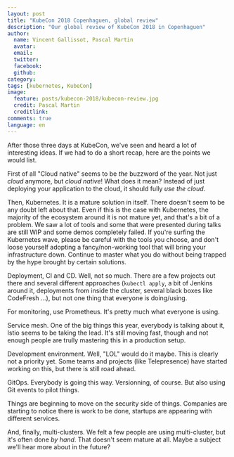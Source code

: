 ```yaml
---
layout: post
title: "KubeCon 2018 Copenhaguen, global review"
description: "Our global review of KubeCon 2018 in Copenhaguen"
author:
  name: Vincent Gallissot, Pascal Martin
  avatar:
  email:
  twitter:
  facebook:
  github:
category:
tags: [kubernetes, KubeCon]
image:
  feature: posts/kubecon-2018/kubecon-review.jpg
  credit: Pascal Martin
  creditlink:
comments: true
language: en
---
```


After those three days at KubeCon, we've seen and heard a lot of interesting ideas. If we had to do a short recap, here are the points we would list.

First of all "Cloud native" seems to be *the* buzzword of the year. Not just *cloud* anymore, but *cloud native*! What does it mean? Instead of just deploying your application to the cloud, it should fully *use the cloud*.

Then, Kubernetes. It is a mature solution in itself. There doesn't seem to be any doubt left about that. Even if this is the case with Kubernetes, the majority of the ecosystem around it is not mature yet, and that's a bit of a problem. We saw a lot of tools and some that were presented during talks are still WIP and some demos completely failed. If you're surfing the Kubernetes wave, please be careful with the tools you choose, and don't loose yourself adopting a fancy/non-working tool that will bring your infrastructure down. Continue to master what you do without being trapped by the hype brought by certain solutions.

Deployment, CI and CD. Well, not so much. There are a few projects out there and several different approaches (`kubectl apply`, a bit of Jenkins around it, deployments from inside the cluster, several black boxes like CodeFresh ...), but not one thing that everyone is doing/using.

For monitoring, use Prometheus. It's pretty much what everyone is using.

Service mesh. One of the big things this year, everybody is talking about it, Istio seems to be taking the lead. It's still moving fast, though and not enough people are trully mastering this in a production setup.

Development environment. Well, "LOL" would do it maybe. This is clearly not a priority yet. Some teams and projects (like Telepresence) have started working on this, but there is still road ahead.

GitOps. Everybody is going this way. Versionning, of course. But also using Git events to pilot things.

Things are beginning to move on the security side of things. Companies are starting to notice there is work to be done, startups are appearing with different services.

And, finally, multi-clusters. We felt a few people are using multi-cluster, but it's often done *by hand*. That doesn't seem mature at all. Maybe a subject we'll hear more about in the future?
